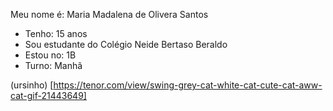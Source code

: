 Meu nome é: Maria Madalena de Olivera Santos

- Tenho: 15 anos
- Sou estudante do Colégio Neide Bertaso Beraldo
- Estou no: 1B
- Turno: Manhã


(ursinho) [https://tenor.com/view/swing-grey-cat-white-cat-cute-cat-aww-cat-gif-21443649]
